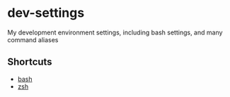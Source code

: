 # dev-settings
My development environment settings, including bash settings, and many command aliases

## Shortcuts
- [bash](bash)
- [zsh](zsh)
